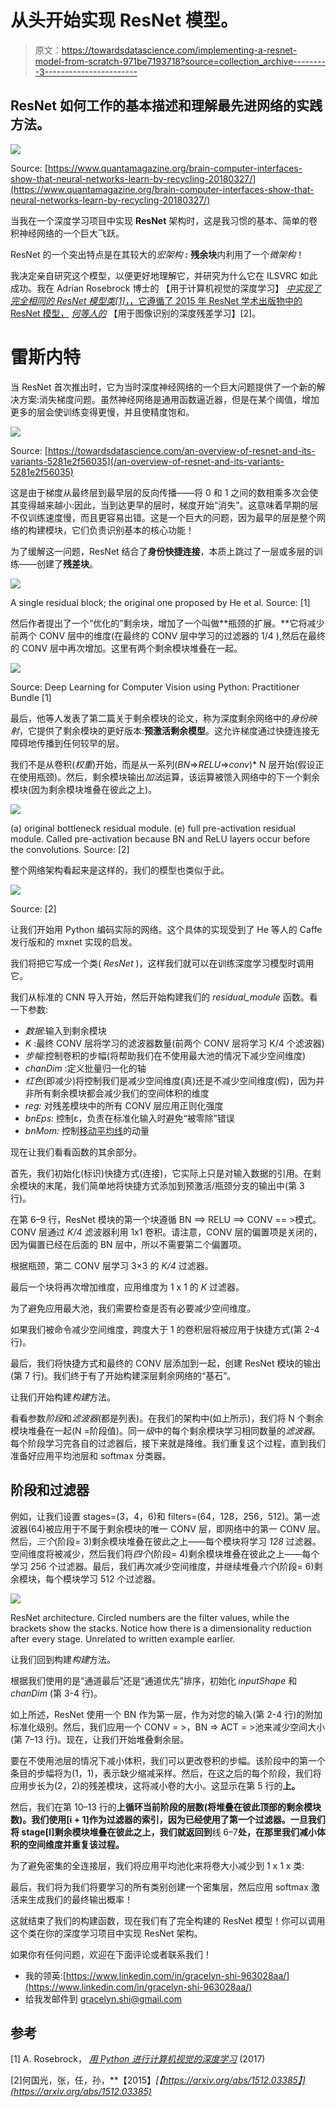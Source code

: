 # 从头开始实现 ResNet 模型。

> 原文：<https://towardsdatascience.com/implementing-a-resnet-model-from-scratch-971be7193718?source=collection_archive---------3----------------------->

## ResNet 如何工作的基本描述和理解最先进网络的实践方法。

![](img/05f21c3e7b88bcfcb80ff865217b8bdb.png)

Source: [https://www.quantamagazine.org/brain-computer-interfaces-show-that-neural-networks-learn-by-recycling-20180327/](https://www.quantamagazine.org/brain-computer-interfaces-show-that-neural-networks-learn-by-recycling-20180327/)

当我在一个深度学习项目中实现 **ResNet** 架构时，这是我习惯的基本、简单的卷积神经网络的一个巨大飞跃。

ResNet 的一个突出特点是在其较大的*宏架构* ***:*** **残余块**内利用了一个*微架构*！

我决定亲自研究这个模型，以便更好地理解它，并研究为什么它在 ILSVRC 如此成功。我在 Adrian Rosebrock 博士的 【用于计算机视觉的深度学习】 [*中实现了完全相同的 ResNet 模型类[1]，*，它遵循了 2015 年 ResNet 学术出版物中的 ResNet 模型，](https://www.pyimagesearch.com/deep-learning-computer-vision-python-book/) [*何等人的*](https://arxiv.org/abs/1512.03385) 【用于图像识别的深度残差学习】[2]。

# 雷斯内特

当 ResNet 首次推出时，它为当时深度神经网络的一个巨大问题提供了一个新的解决方案:消失梯度问题。虽然神经网络是通用函数逼近器，但是在某个阈值，增加更多的层会使训练变得更慢，并且使精度饱和。

![](img/d1c9562d0ab704f2eedcedb86ed3f506.png)

Source: [https://towardsdatascience.com/an-overview-of-resnet-and-its-variants-5281e2f56035](/an-overview-of-resnet-and-its-variants-5281e2f56035)

这是由于梯度从最终层到最早层的反向传播——将 0 和 1 之间的数相乘多次会使其变得越来越小:因此，当到达更早的层时，梯度开始“消失”。这意味着早期的层不仅训练速度慢，而且更容易出错。这是一个巨大的问题，因为最早的层是整个网络的构建模块，它们负责识别基本的核心功能！

为了缓解这一问题，ResNet 结合了**身份快捷连接**，本质上跳过了一层或多层的训练——创建了**残差块**。

![](img/256d4136051cc5fb8d385fc86fdc1458.png)

A single residual block; the original one proposed by He et al. Source: [1]

然后作者提出了一个“优化的”剩余块，增加了一个叫做**瓶颈的扩展。**它将减少前两个 CONV 层中的维度(在最终的 CONV 层中学习的过滤器的 1/4 ),然后在最终的 CONV 层中再次增加。这里有两个剩余模块堆叠在一起。

![](img/7b2b0eb2bc2dc4c4ffe7b1d14d8ae321.png)

Source: Deep Learning for Computer Vision using Python: Practitioner Bundle [1]

最后，他等人发表了第二篇关于剩余模块的论文，称为深度剩余网络中的*身份映射*，它提供了剩余模块的更好版本:**预激活剩余模型**。这允许梯度通过快捷连接无障碍地传播到任何较早的层。

我们不是从卷积(*权重*)开始，而是从一系列(*BN*=>*RELU*=>*conv*)* N 层开始(假设正在使用瓶颈)。然后，剩余模块输出*加法*运算，该运算被馈入网络中的下一个剩余模块(因为剩余模块堆叠在彼此之上)。

![](img/a64ded3eb2e3d7cbf477e4f539b79c40.png)

(a) original bottleneck residual module. (e) full pre-activation residual module. Called pre-activation because BN and ReLU layers occur before the convolutions. Source: [2]

整个网络架构看起来是这样的，我们的模型也类似于此。

![](img/044a03eaff9c70d5b77bdcb8acad2a40.png)

Source: [2]

让我们开始用 Python 编码实际的网络。这个具体的实现受到了 He 等人的 Caffe 发行版和的 mxnet 实现的启发。

我们将把它写成一个类( *ResNet* )，这样我们就可以在训练深度学习模型时调用它。

我们从标准的 CNN 导入开始，然后开始构建我们的 *residual_module* 函数。看一下参数:

*   *数据*:输入到剩余模块
*   *K* :最终 CONV 层将学习的滤波器数量(前两个 CONV 层将学习 K/4 个滤波器)
*   *步幅*:控制卷积的步幅(将帮助我们在不使用最大池的情况下减少空间维度)
*   *chanDim* :定义批量归一化的轴
*   *红色*(即减少)将控制我们是减少空间维度(真)还是不减少空间维度(假)，因为并非所有剩余模块都会减少我们的空间体积的维度
*   *reg:* 对残差模块中的所有 CONV 层应用正则化强度
*   *bnEps:* 控制ɛ，负责在标准化输入时避免“被零除”错误
*   *bnMom:* 控制[移动平均线](https://www.coursera.org/lecture/deep-neural-network/exponentially-weighted-averages-duStO)的动量

现在让我们看看函数的其余部分。

首先，我们初始化(标识)快捷方式(连接)，它实际上只是对输入数据的引用。在剩余模块的末尾，我们简单地将快捷方式添加到预激活/瓶颈分支的输出中(第 3 行)。

在第 6–9 行，ResNet 模块的第一个块遵循 BN ==> RELU ==> CONV == >模式。CONV 层通过 *K/4* 滤波器利用 1x1 卷积。请注意，CONV 层的偏置项是关闭的，因为偏置已经在后面的 BN 层中，所以不需要第二个偏置项。

根据瓶颈，第二 CONV 层学习 3×3 的 *K/4* 过滤器。

最后一个块将再次增加维度，应用维度为 1 x 1 的 *K* 过滤器。

为了避免应用最大池，我们需要检查是否有必要减少空间维度。

如果我们被命令减少空间维度，跨度大于 1 的卷积层将被应用于快捷方式(第 2-4 行)。

最后，我们将快捷方式和最终的 CONV 层添加到一起，创建 ResNet 模块的输出(第 7 行)。我们终于有了开始构建深层剩余网络的“基石”。

让我们开始构建*构建*方法。

看看参数*阶段*和*滤波器*(都是列表)。在我们的架构中(如上所示)，我们将 N 个剩余模块堆叠在一起(N =阶段值)。同一*级*中的每个剩余模块学习相同数量的*滤波器*。每个阶段学习完各自的过滤器后，接下来就是降维。我们重复这个过程，直到我们准备好应用平均池层和 softmax 分类器。

## 阶段和过滤器

例如，让我们设置 stages=(3，4，6)和 filters=(64，128，256，512)。第一滤波器(64)被应用于不属于剩余模块的唯一 CONV 层，即网络中的第一 CONV 层。然后，*三个*(阶段= 3)剩余模块堆叠在彼此之上——每个模块将学习 *128* 过滤器。空间维度将被减少，然后我们将*四个*(阶段= 4)剩余模块堆叠在彼此之上——每个学习 256 个过滤器。最后，我们再次减少空间维度，并继续堆叠*六个*(阶段= 6)剩余模块，每个模块学习 512 个过滤器。

![](img/67a252297adbec2eb15da9583af21b51.png)

ResNet architecture. Circled numbers are the filter values, while the brackets show the stacks. Notice how there is a dimensionality reduction after every stage. Unrelated to written example earlier.

让我们回到构建*构建*方法。

根据我们使用的是“通道最后”还是“通道优先”排序，初始化 *inputShape* 和 *chanDim* (第 3-4 行)。

如上所述，ResNet 使用一个 BN 作为第一层，作为对您的输入(第 2-4 行)的附加标准化级别。然后，我们应用一个 CONV = >，BN => ACT = >池来减少空间大小(第 7–13 行)。现在，让我们开始堆叠剩余层。

要在不使用池层的情况下减小体积，我们可以更改卷积的步幅。该阶段中的第一个条目的步幅将为(1，1)，表示缺少缩减采样。然后，在这之后的每个阶段，我们将应用步长为(2，2)的残差模块，这将减小卷的大小。这显示在第 5 行的**上。**

然后，我们在第 10–13 行的**上循环当前阶段的层数(将堆叠在彼此顶部的剩余模块数)。我们使用[i + 1]作为过滤器的索引，因为已经使用了第一个过滤器。一旦我们将 stage[I]剩余模块堆叠在彼此之上，我们就返回到**线 6–7**处，在那里我们减小体积的空间维度并重复该过程。**

为了避免密集的全连接层，我们将应用平均池化来将卷大小减少到 1 x 1 x 类:

最后，我们将为我们将要学习的所有类别创建一个密集层，然后应用 softmax 激活来生成我们的最终输出概率！

这就结束了我们的构建函数，现在我们有了完全构建的 ResNet 模型！你可以调用这个类在你的深度学习项目中实现 ResNet 架构。

如果你有任何问题，欢迎在下面评论或者联系我们！

*   我的领英:[https://www.linkedin.com/in/gracelyn-shi-963028aa/](https://www.linkedin.com/in/gracelyn-shi-963028aa/)
*   给我发邮件到 gracelyn.shi@gmail.com

## 参考

[1] A. Rosebrock， [*用 Python 进行计算机视觉的深度学习*](https://www.pyimagesearch.com/deep-learning-computer-vision-python-book/) (2017)

[2]何国光，张，任，孙，[](https://arxiv.org/abs/1512.03385)**【2015】*[【https://arxiv.org/abs/1512.03385】](https://arxiv.org/abs/1512.03385)*